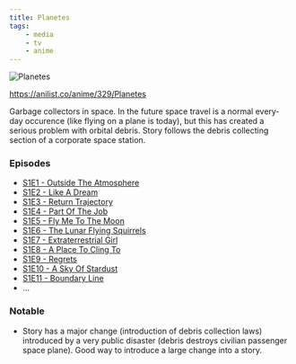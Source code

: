 ```yaml
---
title: Planetes
tags:
    - media
    - tv
    - anime
---
```


![Planetes](https://s4.anilist.co/file/anilistcdn/media/anime/cover/large/bx329-QXXJHPdNIoJR.png)

https://anilist.co/anime/329/Planetes

Garbage collectors in space. In the future space travel is a normal every-day occurence (like flying on a plane is today), but this has created a serious problem with orbital debris. Story follows the debris collecting section of a corporate space station.

### Episodes
 - [S1E1 - Outside The Atmosphere](S1E1%20-%20Outside%20The%20Atmosphere.md)
 - [S1E2 - Like A Dream](S1E2%20-%20Like%20A%20Dream.md)
 - [S1E3 - Return Trajectory](S1E3%20-%20Return%20Trajectory.md)
 - [S1E4 - Part Of The Job](S1E4%20-%20Part%20Of%20The%20Job.md)
 - [S1E5 - Fly Me To The Moon](S1E5%20-%20Fly%20Me%20To%20The%20Moon.md)
 - [S1E6 - The Lunar Flying Squirrels](S1E6%20-%20The%20Lunar%20Flying%20Squirrels.md)
 - [S1E7 - Extraterrestrial Girl](S1E7%20-%20Extraterrestrial%20Girl.md)
 - [S1E8 - A Place To Cling To](S1E8%20-%20A%20Place%20To%20Cling%20To.md)
 - [S1E9 - Regrets](S1E9%20-%20Regrets.md)
 - [S1E10 - A Sky Of Stardust](S1E10%20-%20A%20Sky%20Of%20Stardust.md)
 - [S1E11 - Boundary Line](S1E11%20-%20Boundary%20Line.md)
 - ...

### Notable
 - Story has a major change (introduction of debris collection laws) introduced by a very public disaster (debris destroys civilian passenger space plane). Good way to introduce a large change into a story.